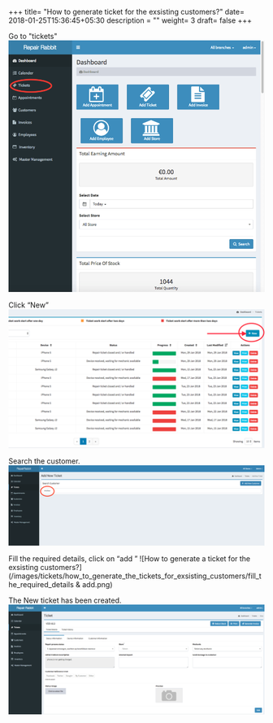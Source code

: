 +++
title= "How to generate ticket for the exsisting customers?"
date= 2018-01-25T15:36:45+05:30
description = ""
weight= 3
draft= false
+++



Go to "tickets"
![How to generate a ticket for the exsisting customers?](/images/tickets/how_to_generate_the_tickets_for_exsisting_customers/go_to_tickets.png)

Click “New”
![How to generate a ticket for the exsisting customers?](/images/tickets/how_to_generate_the_tickets_for_exsisting_customers/click_New_ticket.png)

Search the customer.
![How to generate a ticket for the exsisting customers?](/images/tickets/how_to_generate_the_tickets_for_exsisting_customers/search_the_customer.png)

Fill the required details,  click on “add ”
![How to generate a ticket for the exsisting customers?](/images/tickets/how_to_generate_the_tickets_for_exsisting_customers/fill_the_required_details & add.png)

The New ticket has been created.
![How to generate a ticket for the exsisting customers?](/images/tickets/how_to_generate_the_tickets_for_exsisting_customers/the_new_ticket_is_generated.png)